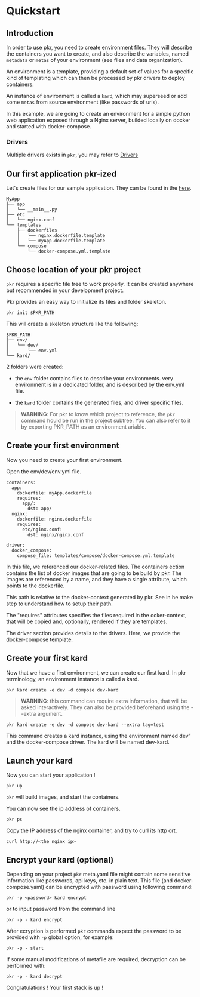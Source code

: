 # Quickstart

## Introduction

In order to use pkr, you need to create environment files. They will describe the containers you want to create, and also describe the
variables, named `metadata` or `metas` of your environment (see files and data organization).

An environment is a template, providing a default set of values for a specific kind of templating which can then be processed by pkr drivers to deploy containers.

An instance of environment is called a `kard`, which may superseed or add some `metas` from source environment (like passwords of urls).

In this example, we are going to create an environment for a simple python web application exposed through a Nginx server, builded locally on docker and started with docker-compose.

### Drivers

Multiple drivers exists in `pkr`, you may refer to [Drivers](drivers.md)

## Our first application pkr-ized

Let's create files for our sample application.
They can be found in the [here](sample/simple).

    MyApp
    ├── app
    │   └── __main__.py
    ├── etc
    │   └── nginx.conf
    └── templates
        ├── dockerfiles
        │   └── nginx.dockerfile.template
        │   └── myApp.dockerfile.template
        └── compose
            └── docker-compose.yml.template

## Choose location of your pkr project

`pkr` requires a specific file tree to work properly. It can be created anywhere but recommended in your development project.

Pkr provides an easy way to initialize its files and folder skeleton.

    pkr init $PKR_PATH

This will create a skeleton structure like the following:

    $PKR_PATH
    ├── env/
    │   └── dev/
    │       └── env.yml
    └── kard/

2 folders were created:

  * the `env` folder contains files to describe your environments. very environment is in a dedicated folder, and is described by the  env.yml file.

  * the `kard` folder contains the generated files, and driver specific files.

> **WARNING**: For pkr to know which project to reference, the `pkr` command hould be run in the project subtree. You can also refer to it by exporting PKR_PATH as an environment ariable.

## Create your first environment

Now you need to create your first environment.

Open the env/dev/env.yml file.

    containers:
      app:
        dockerfile: myApp.dockerfile
        requires:
          app/:
            dst: app/
      nginx:
        dockerfile: nginx.dockerfile
        requires:
          etc/nginx.conf:
            dst: nginx/nginx.conf

    driver:
      docker_compose:
        compose_file: templates/compose/docker-compose.yml.template

In this file, we referenced our docker-related files. The containers ection contains the list of docker images that are going to be build by pkr. The images are referenced by a name, and they have a single attribute, which points to the dockerfile.

This path is relative to the docker-context generated by pkr. See in he make step to understand how to setup their path.

The "requires" attributes specifies the files required in the ocker-context, that will be copied and, optionally, rendered if they are templates.

The driver section provides details to the drivers. Here, we provide the docker-compose template.

## Create your first kard

Now that we have a first environment, we can create our first kard. In pkr terminology, an environment instance is called a kard.

```
pkr kard create -e dev -d compose dev-kard
```

> **WARNING**:
   this command can require extra information, that will be asked
   interactively.
   They can also be provided beforehand using the --extra argument.

```
pkr kard create -e dev -d compose dev-kard --extra tag=test
```

This command creates a kard instance, using the environment named dev" and the docker-compose driver. The kard will be named dev-kard.

## Launch your kard

Now you can start your application !

```
pkr up
```

`pkr` will build images, and start the containers.

You can now see the ip address of containers.

```
pkr ps
```

Copy the IP address of the nginx container, and try to curl its http ort.

```
curl http://<the nginx ip>
```

## Encrypt your kard (optional)

Depending on your project `pkr` meta.yaml file might contain some sensitive information like passwords, api keys, etc. in plain text. This file (and docker-compose.yaml) can be encrypted with password using following command:

```
pkr -p <password> kard encrypt
```

or to input password from the command line

```
pkr -p - kard encrypt
```

After ecryption is performed `pkr` commands expect the password to be provided with `-p` global option, for example:

```
pkr -p - start
```

If some manual modifications of metafile are required, decryption can be performed with:

```
pkr -p - kard decrypt
```


Congratulations ! Your first stack is up !
